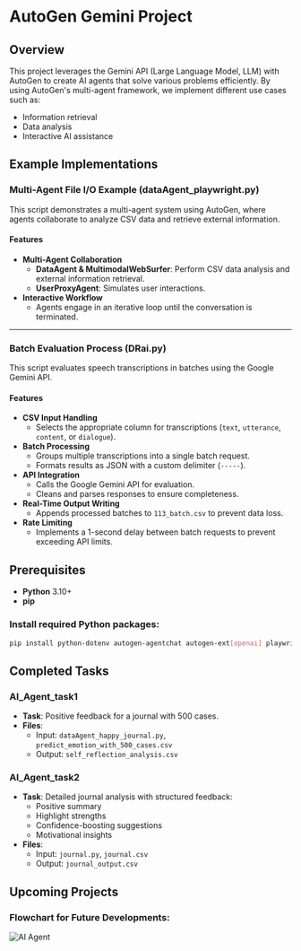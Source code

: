 # AutoGen Gemini Project

## Overview
This project leverages the Gemini API (Large Language Model, LLM) with AutoGen to create AI agents that solve various problems efficiently. By using AutoGen's multi-agent framework, we implement different use cases such as:
- Information retrieval
- Data analysis
- Interactive AI assistance

## Example Implementations

### Multi-Agent File I/O Example (dataAgent_playwright.py)

This script demonstrates a multi-agent system using AutoGen, where agents collaborate to analyze CSV data and retrieve external information.

#### Features
- **Multi-Agent Collaboration**
  - **DataAgent & MultimodalWebSurfer**: Perform CSV data analysis and external information retrieval.
  - **UserProxyAgent**: Simulates user interactions.
- **Interactive Workflow**
  - Agents engage in an iterative loop until the conversation is terminated.

---

### Batch Evaluation Process (DRai.py)

This script evaluates speech transcriptions in batches using the Google Gemini API.

#### Features
- **CSV Input Handling**
  - Selects the appropriate column for transcriptions (`text`, `utterance`, `content`, or `dialogue`).
- **Batch Processing**
  - Groups multiple transcriptions into a single batch request.
  - Formats results as JSON with a custom delimiter (`-----`).
- **API Integration**
  - Calls the Google Gemini API for evaluation.
  - Cleans and parses responses to ensure completeness.
- **Real-Time Output Writing**
  - Appends processed batches to `113_batch.csv` to prevent data loss.
- **Rate Limiting**
  - Implements a 1-second delay between batch requests to prevent exceeding API limits.


## Prerequisites
- **Python** 3.10+
- **pip**

### Install required Python packages:
```bash
pip install python-dotenv autogen-agentchat autogen-ext[openai] playwright
```
## Completed Tasks

### **AI_Agent_task1**
- **Task**: Positive feedback for a journal with 500 cases.
- **Files**:
  - Input: `dataAgent_happy_journal.py`, `predict_emotion_with_500_cases.csv`
  - Output: `self_reflection_analysis.csv`

### **AI_Agent_task2**
- **Task**: Detailed journal analysis with structured feedback:
  - Positive summary
  - Highlight strengths
  - Confidence-boosting suggestions
  - Motivational insights
- **Files**:
  - Input: `journal.py`, `journal.csv`
  - Output: `journal_output.csv`

## Upcoming Projects

### Flowchart for Future Developments:
![AI Agent](https://github.com/user-attachments/assets/55a6fda6-8e58-402e-8a32-1cdbd18dde6d)



